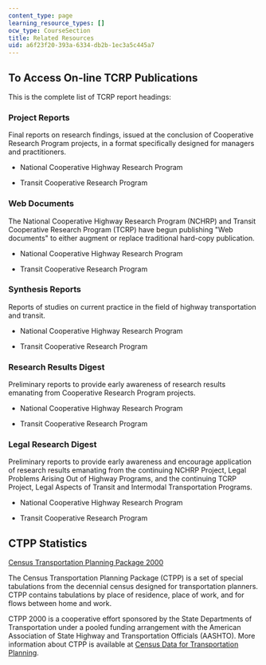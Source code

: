 ```yaml
---
content_type: page
learning_resource_types: []
ocw_type: CourseSection
title: Related Resources
uid: a6f23f20-393a-6334-db2b-1ec3a5c445a7
---
```


To Access On-line TCRP Publications
-----------------------------------

This is the complete list of TCRP report headings:

### Project Reports

Final reports on research findings, issued at the conclusion of Cooperative Research Program projects, in a format specifically designed for managers and practitioners.

*   National Cooperative Highway Research Program
    
*   Transit Cooperative Research Program
    

### Web Documents

The National Cooperative Highway Research Program (NCHRP) and Transit Cooperative Research Program (TCRP) have begun publishing "Web documents" to either augment or replace traditional hard-copy publication.

*   National Cooperative Highway Research Program
    
*   Transit Cooperative Research Program
    

### Synthesis Reports

Reports of studies on current practice in the field of highway transportation and transit.

*   National Cooperative Highway Research Program
    
*   Transit Cooperative Research Program
    

### Research Results Digest

Preliminary reports to provide early awareness of research results emanating from Cooperative Research Program projects.

*   National Cooperative Highway Research Program
    
*   Transit Cooperative Research Program
    

### Legal Research Digest

Preliminary reports to provide early awareness and encourage application of research results emanating from the continuing NCHRP Project, Legal Problems Arising Out of Highway Programs, and the continuing TCRP Project, Legal Aspects of Transit and Intermodal Transportation Programs.

*   National Cooperative Highway Research Program
    
*   Transit Cooperative Research Program
    

CTPP Statistics
---------------

[Census Transportation Planning Package 2000](http://www.transtats.bts.gov/Tables.asp?DB_ID=630)

The Census Transportation Planning Package (CTPP) is a set of special tabulations from the decennial census designed for transportation planners. CTPP contains tabulations by place of residence, place of work, and for flows between home and work.

CTPP 2000 is a cooperative effort sponsored by the State Departments of Transportation under a pooled funding arrangement with the American Association of State Highway and Transportation Officials (AASHTO). More information about CTPP is available at [Census Data for Transportation Planning](http://www.trbcensus.com/).